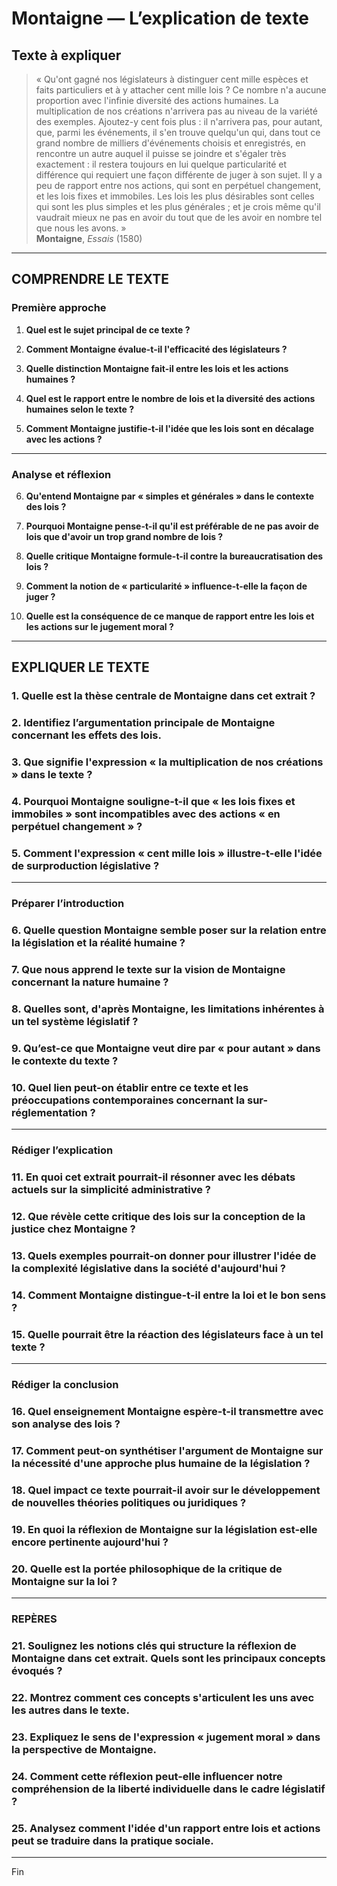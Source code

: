 # Montaigne — L’explication de texte

## Texte à expliquer
> « Qu'ont gagné nos législateurs à distinguer cent mille espèces et faits particuliers et à y attacher cent mille lois ? Ce nombre n'a aucune proportion avec l'infinie diversité des actions humaines. La multiplication de nos créations n'arrivera pas au niveau de la variété des exemples. Ajoutez-y cent fois plus : il n'arrivera pas, pour autant, que, parmi les événements, il s'en trouve quelqu'un qui, dans tout ce grand nombre de milliers d'événements choisis et enregistrés, en rencontre un autre auquel il puisse se joindre et s'égaler très exactement : il restera toujours en lui quelque particularité et différence qui requiert une façon différente de juger à son sujet. Il y a peu de rapport entre nos actions, qui sont en perpétuel changement, et les lois fixes et immobiles. Les lois les plus désirables sont celles qui sont les plus simples et les plus générales ; et je crois même qu'il vaudrait mieux ne pas en avoir du tout que de les avoir en nombre tel que nous les avons. »  
> **Montaigne**, *Essais* (1580)

---

## COMPRENDRE LE TEXTE

### Première approche

1. **Quel est le sujet principal de ce texte ?**

2. **Comment Montaigne évalue-t-il l'efficacité des législateurs ?**

3. **Quelle distinction Montaigne fait-il entre les lois et les actions humaines ?**

4. **Quel est le rapport entre le nombre de lois et la diversité des actions humaines selon le texte ?**

5. **Comment Montaigne justifie-t-il l'idée que les lois sont en décalage avec les actions ?**

---

### Analyse et réflexion

6. **Qu'entend Montaigne par « simples et générales » dans le contexte des lois ?**

7. **Pourquoi Montaigne pense-t-il qu'il est préférable de ne pas avoir de lois que d'avoir un trop grand nombre de lois ?**

8. **Quelle critique Montaigne formule-t-il contre la bureaucratisation des lois ?**

9. **Comment la notion de « particularité » influence-t-elle la façon de juger ?**

10. **Quelle est la conséquence de ce manque de rapport entre les lois et les actions sur le jugement moral ?**

---

## EXPLIQUER LE TEXTE

### 1. Quelle est la thèse centrale de Montaigne dans cet extrait ?

### 2. Identifiez l’argumentation principale de Montaigne concernant les effets des lois.

### 3. Que signifie l'expression « la multiplication de nos créations » dans le texte ?

### 4. Pourquoi Montaigne souligne-t-il que « les lois fixes et immobiles » sont incompatibles avec des actions « en perpétuel changement » ?

### 5. Comment l'expression « cent mille lois » illustre-t-elle l'idée de surproduction législative ?

---

### Préparer l’introduction

### 6. Quelle question Montaigne semble poser sur la relation entre la législation et la réalité humaine ?

### 7. Que nous apprend le texte sur la vision de Montaigne concernant la nature humaine ?

### 8. Quelles sont, d'après Montaigne, les limitations inhérentes à un tel système législatif ?

### 9. Qu’est-ce que Montaigne veut dire par « pour autant » dans le contexte du texte ?

### 10. Quel lien peut-on établir entre ce texte et les préoccupations contemporaines concernant la sur-réglementation ?

---

### Rédiger l’explication

### 11. En quoi cet extrait pourrait-il résonner avec les débats actuels sur la simplicité administrative ?

### 12. Que révèle cette critique des lois sur la conception de la justice chez Montaigne ?

### 13. Quels exemples pourrait-on donner pour illustrer l'idée de la complexité législative dans la société d'aujourd'hui ?

### 14. Comment Montaigne distingue-t-il entre la loi et le bon sens ?

### 15. Quelle pourrait être la réaction des législateurs face à un tel texte ?

---

### Rédiger la conclusion

### 16. Quel enseignement Montaigne espère-t-il transmettre avec son analyse des lois ?

### 17. Comment peut-on synthétiser l'argument de Montaigne sur la nécessité d'une approche plus humaine de la législation ?

### 18. Quel impact ce texte pourrait-il avoir sur le développement de nouvelles théories politiques ou juridiques ?

### 19. En quoi la réflexion de Montaigne sur la législation est-elle encore pertinente aujourd'hui ?

### 20. Quelle est la portée philosophique de la critique de Montaigne sur la loi ? 

---

### REPÈRES

### 21. Soulignez les notions clés qui structure la réflexion de Montaigne dans cet extrait. Quels sont les principaux concepts évoqués ?

### 22. Montrez comment ces concepts s'articulent les uns avec les autres dans le texte.

### 23. Expliquez le sens de l'expression « jugement moral » dans la perspective de Montaigne.

### 24. Comment cette réflexion peut-elle influencer notre compréhension de la liberté individuelle dans le cadre législatif ?

### 25. Analysez comment l'idée d'un rapport entre lois et actions peut se traduire dans la pratique sociale.

---

Fin